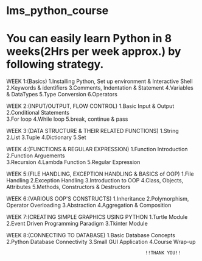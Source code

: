 # lms_python_course
# You can easily learn Python in 8 weeks(2Hrs per week approx.) by following strategy.

WEEK 1:(Basics)
    1.Installing Python, Set up environment & Interactive Shell
    2.Keywords & identifiers
    3.Comments, Indentation & Statement
    4.Variables & DataTypes
    5.Type Conversion
    6.Operators
   
WEEK 2:(INPUT/OUTPUT, FLOW CONTROL)
    1.Basic Input & Output
    2.Conditional Statements   
    3.For loop
    4.While loop
    5.break, continue & pass

WEEK 3:(DATA STRUCTURE & THEIR RELATED FUNCTIONS)
    1.String   
    2.List
    3.Tuple
    4.Dictionary
    5.Set
   
WEEK 4:(FUNCTIONS & REGULAR EXPRESSION)
    1.Function Introduction
    2.Function Arguements   
    3.Recursion
    4.Lambda Function
    5.Regular Expression
   
WEEK 5:(FILE HANDLING, EXCEPTION HANDLING & BASICS of OOP)
    1.File Handling
    2.Exception Handling
    3.Introduction to OOP
    4.Class, Objects, Attributes
    5.Methods, Constructors & Destructors
  
WEEK 6:(VARIOUS OOP'S CONSTRUCTS)
    1.Inheritance
    2.Polymorphism, Operator Overloading
    3.Abstraction
    4.Aggregation & Composition
 
WEEK 7:(CREATING SIMPLE GRAPHICS USING PYTHON
    1.Turtle Module
    2.Event Driven Programming Paradigm
    3.Tkinter Module
 
WEEK 8:(CONNECTING TO DATABASE)
    1.Basic Database Concepts
    2.Python Database Connectivity
    3.Small GUI Application
    4.Course Wrap-up

 
                                                       !!THANK YOU!!


